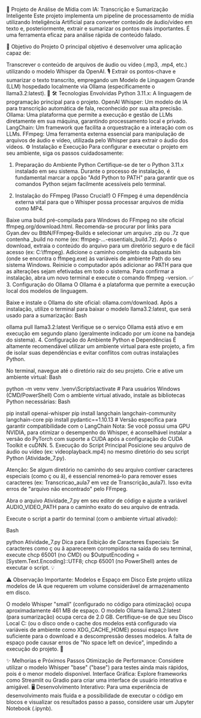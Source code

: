 🚀 Projeto de Análise de Mídia com IA: Transcrição e Sumarização Inteligente
Este projeto implementa um pipeline de processamento de mídia utilizando Inteligência Artificial para converter conteúdo de áudio/vídeo em texto e, posteriormente, extrair e sumarizar os pontos mais importantes. É uma ferramenta eficaz para análise rápida de conteúdo falado.

🎯 Objetivo do Projeto
O principal objetivo é desenvolver uma aplicação capaz de:

Transcrever o conteúdo de arquivos de áudio ou vídeo (.mp3, .mp4, etc.) utilizando o modelo Whisper da OpenAI. 🎙️
Extrair os pontos-chave e sumarizar o texto transcrito, empregando um Modelo de Linguagem Grande (LLM) hospedado localmente via Ollama (especificamente o llama3.2:latest). 🧠
🛠️ Tecnologias Envolvidas
Python 3.11.x: A linguagem de programação principal para o projeto.
OpenAI Whisper: Um modelo de IA para transcrição automática de fala, reconhecido por sua alta precisão.
Ollama: Uma plataforma que permite a execução e gestão de LLMs diretamente em sua máquina, garantindo processamento local e privado.
LangChain: Um framework que facilita a orquestração e a interação com os LLMs.
FFmpeg: Uma ferramenta externa essencial para manipulação de arquivos de áudio e vídeo, utilizada pelo Whisper para extrair o áudio dos vídeos.
⚙️ Instalação e Execução
Para configurar e executar o projeto em seu ambiente, siga os passos cuidadosamente:

1. Preparação do Ambiente Python
Certifique-se de ter o Python 3.11.x instalado em seu sistema. Durante o processo de instalação, é fundamental marcar a opção "Add Python to PATH" para garantir que os comandos Python sejam facilmente acessíveis pelo terminal.

2. Instalação do FFmpeg (Passo Crucial!)
O FFmpeg é uma dependência externa vital para que o Whisper possa processar arquivos de mídia como MP4.

Baixe uma build pré-compilada para Windows do FFmpeg no site oficial ffmpeg.org/download.html. Recomenda-se procurar por links para Gyan.dev ou BtbN/FFmpeg-Builds e selecionar um arquivo .zip ou .7z que contenha _build no nome (ex: ffmpeg-...-essentials_build.7z).
Após o download, extraia o conteúdo do arquivo para um diretório seguro e de fácil acesso (ex: C:\ffmpeg\).
Adicione o caminho completo da subpasta bin (onde se encontra o ffmpeg.exe) às variáveis de ambiente Path do seu sistema Windows.
Reinicie o computador após adicionar ao PATH para que as alterações sejam efetivadas em todo o sistema.
Para confirmar a instalação, abra um novo terminal e execute o comando ffmpeg -version. ✅
3. Configuração do Ollama
O Ollama é a plataforma que permite a execução local dos modelos de linguagem.

Baixe e instale o Ollama do site oficial: ollama.com/download.
Após a instalação, utilize o terminal para baixar o modelo llama3.2:latest, que será usado para a sumarização:
Bash

ollama pull llama3.2:latest
Verifique se o serviço Ollama está ativo e em execução em segundo plano (geralmente indicado por um ícone na bandeja do sistema).
4. Configuração do Ambiente Python e Dependências
É altamente recomendável utilizar um ambiente virtual para este projeto, a fim de isolar suas dependências e evitar conflitos com outras instalações Python.

No terminal, navegue até o diretório raiz do seu projeto.
Crie e ative um ambiente virtual:
Bash

python -m venv venv
.\venv\Scripts\activate  # Para usuários Windows (CMD/PowerShell)
Com o ambiente virtual ativado, instale as bibliotecas Python necessárias:
Bash

pip install openai-whisper
pip install langchain langchain-community langchain-core
pip install pydantic==1.10.13 # Versão específica para garantir compatibilidade com o LangChain
Nota: Se você possui uma GPU NVIDIA, para otimizar o desempenho do Whisper, é aconselhável instalar a versão do PyTorch com suporte a CUDA após a configuração do CUDA Toolkit e cuDNN.
5. Execução do Script Principal
Posicione seu arquivo de áudio ou vídeo (ex: videoplayback.mp4) no mesmo diretório do seu script Python (Atividade_7.py).

Atenção: Se algum diretório no caminho do seu arquivo contiver caracteres especiais (como ç ou ã), é essencial renomeá-lo para remover esses caracteres (ex: Transcricao_aula7 em vez de Transcrição_aula7). Isso evita erros de "arquivo não encontrado" pelo FFmpeg.

Abra o arquivo Atividade_7.py em seu editor de código e ajuste a variável AUDIO_VIDEO_PATH para o caminho exato do seu arquivo de entrada.

Execute o script a partir do terminal (com o ambiente virtual ativado):

Bash

python Atividade_7.py
Dica para Exibição de Caracteres Especiais: Se caracteres como ç ou ã aparecerem corrompidos na saída do seu terminal, execute chcp 65001 (no CMD) ou $OutputEncoding = [System.Text.Encoding]::UTF8; chcp 65001 (no PowerShell) antes de executar o script. 💡

⚠️ Observação Importante: Modelos e Espaço em Disco
Este projeto utiliza modelos de IA que requerem um volume considerável de armazenamento em disco.

O modelo Whisper "small" (configurado no código para otimização) ocupa aproximadamente 461 MB de espaço.
O modelo Ollama llama3.2:latest (para sumarização) ocupa cerca de 2.0 GB.
Certifique-se de que seu Disco Local C: (ou o disco onde o cache dos modelos está configurado via variáveis de ambiente como XDG_CACHE_HOME) possui espaço livre suficiente para o download e a descompressão desses modelos. A falta de espaço pode causar erros de "No space left on device", impedindo a execução do projeto. 💾

✨ Melhorias e Próximos Passos
Otimização de Performance: Considere utilizar o modelo Whisper "base" ("base") para testes ainda mais rápidos, pois é o menor modelo disponível.
Interface Gráfica: Explore frameworks como Streamlit ou Gradio para criar uma interface de usuário interativa e amigável. 🖥️
Desenvolvimento Interativo: Para uma experiência de desenvolvimento mais fluida e a possibilidade de executar o código em blocos e visualizar os resultados passo a passo, considere usar um Jupyter Notebook (.ipynb).